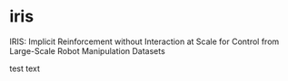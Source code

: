 # iris
IRIS: Implicit Reinforcement without Interaction at Scale for Control from Large-Scale Robot Manipulation Datasets


test text
